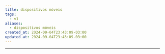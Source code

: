 ```yaml
---
title: dispositivos móveis
tags:
  - v1
aliases:
  - dispositivos móveis
created_at: 2024-09-04T23:43:09-03:00
updated_at: 2024-09-04T23:43:09-03:00
---
```



---

